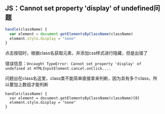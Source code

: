 ## JS：Cannot set property 'display' of undefined问题

```js
handle(className) {
  var element = document.getElementsByClassName(className)
  element.style.display = "none"
}
```

点击按钮时，根据class名获取元素，并添加css样式进行隐藏，但是出错了

错误信息：`Uncaught TypeError: Cannot set property 'display' of undefined at HTMLInputElement.cancel.onClick....`

问题出在class名这里，class类不能简单直接拿来判断，因为具有多个class，所以要加上数组才能判断

```
handle(className) {
  var element = document.getElementsByClassName(className)[0]
  element.style.display = "none"
}
```
